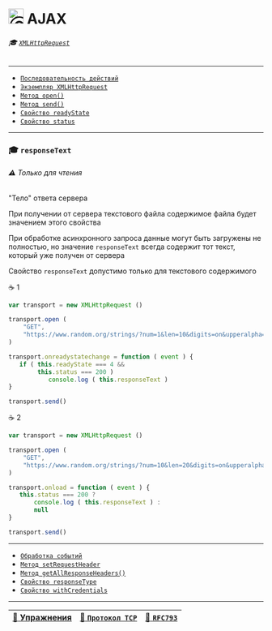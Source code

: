 # <img src="https://avatars2.githubusercontent.com/u/19735284?s=40&v=4" width="30" title="Ⓒ Irina Fylyppova ( garevna ) 2019"/> AJAX

###### :mortar_board: [`XMLHttpRequest`](XMLHttpRequest)

***

* [`Последовательность действий`](XMLHttpRequest-steps)
* [`Экземпляр XMLHttpRequest`](XMLHttpRequest-content)
* [`Метод open()`](XMLHttpRequest-open)
* [`Метод send()`](XMLHttpRequest-send)
* [`Свойство readyState`](XMLHttpRequest-readyState)
* [`Свойство status`](XMLHttpRequest-status)

***

### :mortar_board: `responseText`

###### :warning: Только для чтения

"Тело" ответа сервера

При получении от сервера текстового файла содержимое файла будет значением этого свойства

При обработке асинхронного запроса данные могут быть загружены не полностью, но значение `responseText` всегда содержит
тот текст, который уже получен от сервера

Свойство `responseText` допустимо только для текстового содержимого

:coffee: 1

```javascript
var transport = new XMLHttpRequest ()

transport.open (
    "GET",
    "https://www.random.org/strings/?num=1&len=10&digits=on&upperalpha=on&loweralpha=on&unique=on&format=plain&rnd=new"
)

transport.onreadystatechange = function ( event ) {
   if ( this.readyState === 4 &&
        this.status === 200 )
           console.log ( this.responseText )
}

transport.send()
```

:coffee: 2

```javascript
var transport = new XMLHttpRequest ()

transport.open (
    "GET",
    "https://www.random.org/strings/?num=10&len=20&digits=on&upperalpha=on&loweralpha=on&unique=on&format=plain&rnd=new"
)

transport.onload = function ( event ) {
   this.status === 200 ?
       console.log ( this.responseText ) :
       null
}

transport.send()
```

***

* [`Обработка событий`](XMLHttpRequest-events)
* [`Метод setRequestHeader`](XMLHttpRequest-setRequestHeader)
* [`Метод getAllResponseHeaders()`](XMLHttpRequest-response#getAllResponseHeaders)
* [`Свойство responseType`](XMLHttpRequest-response#responseType)
* [`Свойство withCredentials`](XMLHttpRequest-withCredentials)

***

| [:briefcase: Упражнения](https://docs.google.com/forms/d/e/1FAIpQLSdA3JwhlOTXdZxCO3y1MdLe-pe-cynNVGeboy7IV0aWHliGHA/viewform) | [:link: `Протокол TCP`](https://xakep.ru/2002/04/11/14943/) | [:link: **`RFC793`**](https://www.lissyara.su/doc/rfc/rfc793/) |
|-|-|-|

